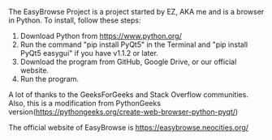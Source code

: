 The EasyBrowse Project is a project started by EZ, AKA me and is a browser in Python. To install, follow these steps:
1. Download Python from https://www.python.org/
2. Run the command "pip install PyQt5" in the Terminal and "pip install PyQt5 easygui" if you have v1.1.2 or later.
3. Download the program from GitHub, Google Drive, or our official website.
4. Run the program.


A lot of thanks to the GeeksForGeeks and Stack Overflow communities. Also, this is a modification from PythonGeeks version(https://pythongeeks.org/create-web-browser-python-pyqt/)

The official website of EasyBrowse is https://easybrowse.neocities.org/
